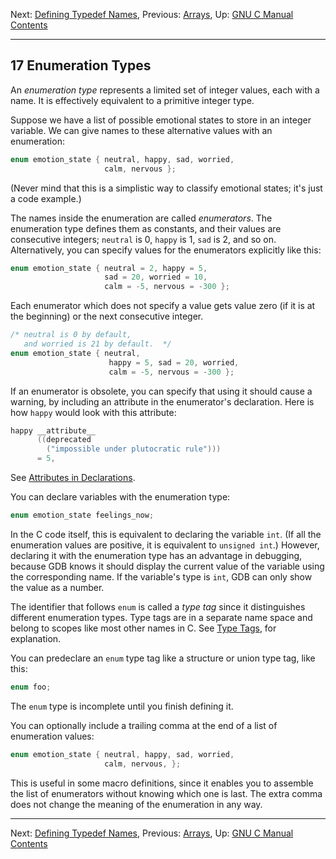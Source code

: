 Next: [Defining Typedef Names](Defining-Typedef-Names.md), Previous:
[Arrays](Arrays.md), Up: [GNU C Manual](index.md)  
[Contents](index.md#SEC_Contents "Table of contents")  

------------------------------------------------------------------------


## 17 Enumeration Types 


An *enumeration type* represents a limited set of integer values, each
with a name. It is effectively equivalent to a primitive integer type.

Suppose we have a list of possible emotional states to store in an
integer variable. We can give names to these alternative values with an
enumeration:

``` C
enum emotion_state { neutral, happy, sad, worried,
                     calm, nervous };
```

(Never mind that this is a simplistic way to classify emotional states;
it's just a code example.)

The names inside the enumeration are called *enumerators*. The
enumeration type defines them as constants, and their values are
consecutive integers; `neutral` is 0, `happy` is 1, `sad` is 2, and so
on. Alternatively, you can specify values for the enumerators explicitly
like this:

``` C
enum emotion_state { neutral = 2, happy = 5,
                     sad = 20, worried = 10,
                     calm = -5, nervous = -300 };
```

Each enumerator which does not specify a value gets value zero (if it is
at the beginning) or the next consecutive integer.

``` C
/* neutral is 0 by default,
   and worried is 21 by default.  */
enum emotion_state { neutral,
                      happy = 5, sad = 20, worried,
                      calm = -5, nervous = -300 };
```

If an enumerator is obsolete, you can specify that using it should cause
a warning, by including an attribute in the enumerator's declaration.
Here is how `happy` would look with this attribute:

``` C
happy __attribute__
      ((deprecated
        ("impossible under plutocratic rule")))
      = 5,
```

See [Attributes in Declarations](Attributes.md).

You can declare variables with the enumeration type:

``` C
enum emotion_state feelings_now;
```

In the C code itself, this is equivalent to declaring the variable
`int`. (If all the enumeration values are positive, it is equivalent to
`unsigned int`.) However, declaring it with the enumeration type has an
advantage in debugging, because GDB knows it should display the current
value of the variable using the corresponding name. If the variable's
type is `int`, GDB can only show the value as a number.

The identifier that follows `enum` is called a *type tag* since it
distinguishes different enumeration types. Type tags are in a separate
name space and belong to scopes like most other names in C. See [Type
Tags](Type-Tags.md), for explanation.

You can predeclare an `enum` type tag like a structure or union type
tag, like this:

``` C
enum foo;
```

The `enum` type is incomplete until you finish defining it.

You can optionally include a trailing comma at the end of a list of
enumeration values:

``` C
enum emotion_state { neutral, happy, sad, worried,
                     calm, nervous, };
```

This is useful in some macro definitions, since it enables you to
assemble the list of enumerators without knowing which one is last. The
extra comma does not change the meaning of the enumeration in any way.

------------------------------------------------------------------------

Next: [Defining Typedef Names](Defining-Typedef-Names.md), Previous:
[Arrays](Arrays.md), Up: [GNU C Manual](index.md)  
[Contents](index.md#SEC_Contents "Table of contents")  
